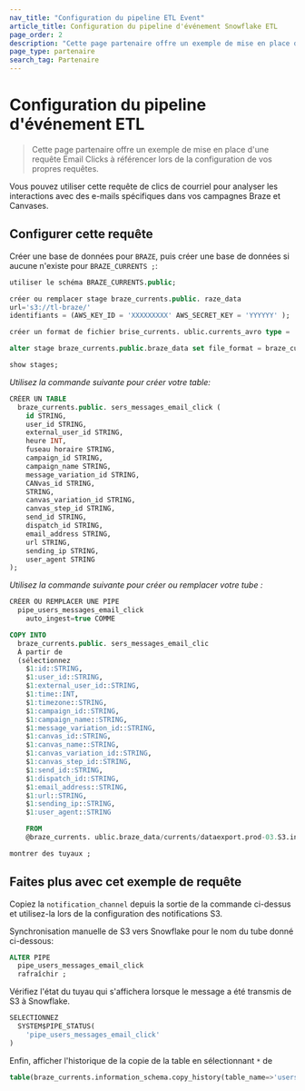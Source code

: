 ```yaml
---
nav_title: "Configuration du pipeline ETL Event"
article_title: Configuration du pipeline d'événement Snowflake ETL
page_order: 2
description: "Cette page partenaire offre un exemple de mise en place d'une requête Email Clicks à référencer lors de la configuration de vos propres requêtes."
page_type: partenaire
search_tag: Partenaire
---
```


# Configuration du pipeline d'événement ETL

> Cette page partenaire offre un exemple de mise en place d'une requête Email Clicks à référencer lors de la configuration de vos propres requêtes.

Vous pouvez utiliser cette requête de clics de courriel pour analyser les interactions avec des e-mails spécifiques dans vos campagnes Braze et Canvases.

## Configurer cette requête

Créer une base de données pour `BRAZE`, puis créer une base de données si aucune n'existe pour `BRAZE_CURRENTS ;`:

```sql
utiliser le schéma BRAZE_CURRENTS.public;

créer ou remplacer stage braze_currents.public. raze_data
url='s3://tl-braze/'
identifiants = (AWS_KEY_ID = 'XXXXXXXXX' AWS_SECRET_KEY = 'YYYYYY' );

créer un format de fichier brise_currents. ublic.currents_avro type = 'avro' compression = 'auto';

alter stage braze_currents.public.braze_data set file_format = braze_currents.public.currents_avro;

show stages;
```

_Utilisez la commande suivante pour créer votre table:_

```sql
CRÉER UN TABLE
  braze_currents.public. sers_messages_email_click (
    id STRING,
    user_id STRING,
    external_user_id STRING,
    heure INT,
    fuseau horaire STRING,
    campaign_id STRING,
    campaign_name STRING,
    message_variation_id STRING,
    CANvas_id STRING,
    STRING,
    canvas_variation_id STRING,
    canvas_step_id STRING,
    send_id STRING,
    dispatch_id STRING,
    email_address STRING,
    url STRING,
    sending_ip STRING,
    user_agent STRING
);
```

_Utilisez la commande suivante pour créer ou remplacer votre tube :_

```sql
CRÉER OU REMPLACER UNE PIPE
  pipe_users_messages_email_click
    auto_ingest=true COMME

COPY INTO
  braze_currents.public. sers_messages_email_clic
  À partir de
  (sélectionnez
    $1:id::STRING,
    $1:user_id::STRING,
    $1:external_user_id::STRING,
    $1:time::INT,
    $1:timezone::STRING,
    $1:campaign_id::STRING,
    $1:campaign_name::STRING,
    $1:message_variation_id::STRING,
    $1:canvas_id::STRING,
    $1:canvas_name::STRING,
    $1:canvas_variation_id::STRING,
    $1:canvas_step_id::STRING,
    $1:send_id::STRING,
    $1:dispatch_id::STRING,
    $1:email_address::STRING,
    $1:url::STRING,
    $1:sending_ip::STRING,
    $1:user_agent::STRING

    FROM
    @braze_currents. ublic.braze_data/currents/dataexport.prod-03.S3.integration.YOUR_INTEGRATION_ID_HERE/event_type=users.messages.email.click/);

montrer des tuyaux ;
```

## Faites plus avec cet exemple de requête

Copiez la `notification_channel` depuis la sortie de la commande ci-dessus et utilisez-la lors de la configuration des notifications S3.

Synchronisation manuelle de S3 vers Snowflake pour le nom du tube donné ci-dessous:

```sql
ALTER PIPE
  pipe_users_messages_email_click
  rafraîchir ;
```

Vérifiez l'état du tuyau qui s'affichera lorsque le message a été transmis de S3 à Snowflake.

```sql
SELECTIONNEZ
  SYSTEM$PIPE_STATUS(
    'pipe_users_messages_email_click'
)
```

Enfin, afficher l'historique de la copie de la table en sélectionnant `*` de

```sql
table(braze_currents.information_schema.copy_history(table_name=>'users_messages_email_click', start_time=> dateadd(hours, -1, current_timestamp())));
```